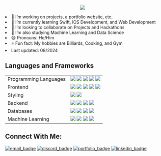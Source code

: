 <p align="center">
  <img src="https://capsule-render.vercel.app/api?type=venom&height=300&color=gradient&text=🫰🏻Hello!,%20I'm%20William👨🏻‍💻&textBg=false&reversal=false&rotate=0&fontAlignY=50&animation=fadeIn&desc=Welcome%20to%20my%20Repository!&descAlignY=70"
<!------------------------------------------------------------------------------

- 🔭 I’m working on projects, a portfolio website, etc.
- 🌱 I’m currently learning Swift, IOS Development, and Web Development
- 👯 I’m looking to collaborate on Projects and Hackathons
- 🤔 I’m also studying Machine Learning and Data Science
- 😄 Pronouns: He/Him
- ⚡ Fun fact: My hobbies are Billiards, Cooking, and Gym
- Last updated: 08/2024

## Languages and Frameworks
<table>
  <tr>
    <td>Programming Languages</td>
    <td>
      <img src="https://img.shields.io/badge/C++-%2300599C.svg?style=flat-square&logo=c%2B%2B&logoColor=white"/>
      <img src="https://img.shields.io/badge/Java-%23ED8B00.svg?style=flat-square&logo=openjdk&logoColor=white"/>
      <img src="https://img.shields.io/badge/Python-3670A0?style=flat-square&logo=python&logoColor=ffdd54"/>
      <img src="https://img.shields.io/badge/JavaScript-%23323330.svg?style=flat-square&logo=javascript&logoColor=%23F7DF1E"/>
      <!--- <img src="https://img.shields.io/badge/Dart-0175C2.svg?style=flat-square&logo=dart&logoColor=white"/> -->
      <img src="https://img.shields.io/badge/typescript-%23007ACC.svg?style=flat-square&logo=typescript&logoColor=white"/>
    </td>
  </tr>
  <tr>
    <td>Frontend</td>
    <td>
      <img src="https://img.shields.io/badge/React-%2320232a.svg?style=flat-square&logo=react&logoColor=%2361DAFB"/>
      <img src="https://img.shields.io/badge/Vite-%23646CFF.svg?style=flat-square&logo=vite&logoColor=white"/>
      <img src="https://img.shields.io/badge/Next.js-000000?style=flat-square&logo=next.js&logoColor=white"/>
      <img src="https://img.shields.io/badge/svelte-%23663399.svg?style=flat-square&logo=svelte&logoColor=white"/>
      <img src="https://img.shields.io/badge/HTML5-%23E34F26.svg?style=flat-square&logo=html5&logoColor=white"/>
    </td>
  </tr>
  <tr>
    <td>Styling</td>
    <td>
      <img src="https://img.shields.io/badge/Tailwind-38B2AC.svg?style=flat-square&logo=tailwind-css&logoColor=white"/>
      <img src="https://img.shields.io/badge/CSS3-%231572B6.svg?style=flat-square&logo=css3&logoColor=white"/>
    </td>
  </tr>
  <tr>
    <td>Backend</td>
    <td>
      <img src="https://img.shields.io/badge/express.js-%23404d59.svg?style=flat-square&logo=express&logoColor=%2361DAFB">
      <img src="https://img.shields.io/badge/Flask-%23000000.svg?style=flat-square&logo=flask&logoColor=white"/>
      <img src="https://img.shields.io/badge/FastAPI-009688?style=flat-square&logo=fastapi&logoColor=white"/>
       <img src="https://img.shields.io/badge/nodeJS-009688?style=flat-square&logo=nodeJS&logoColor=white"/>
    </td>
  </tr>
  <tr>
    <td>Databases</td>
    <td>
      <img src="https://img.shields.io/badge/Firebase-%23039BE5.svg?style=flat-square&logo=firebase"/>
      <img src="https://img.shields.io/badge/MySQL-%23336791.svg?style=flat-square&logo=mysql&logoColor=white"/>
      <img src="https://img.shields.io/badge/AzureDataStudio-34A167?style=flat-square&logo=microsoftsql&logoColor=white"/>
      <img src="https://img.shields.io/badge/PostgreSQL-%23336791.svg?style=flat-square&logo=postgresql&logoColor=white"/>
    </td>
  </tr>
  <tr>
    <td>Machine Learning</td>
    <td>
<!--       <img src="https://img.shields.io/badge/Keras-D00000.svg?style=flat-square&logo=keras&logoColor=white"/>
      <img src="https://img.shields.io/badge/Seaborn-4C4C4C?style=flat-square&logo=seaborn&logoColor=white"/>
      <img src="https://img.shields.io/badge/Scikit%20Learn-F7931E.svg?style=flat-square&logo=scikit-learn&logoColor=white"/>
      <img src="https://img.shields.io/badge/D3.js-F9A03C.svg?style=flat-square&logo=d3dotjs&logoColor=white"/>
      <img src="https://img.shields.io/badge/OpenCV-%235C3EE8.svg?style=flat-square&logo=opencv&logoColor=white"/> -->
      <img src="https://img.shields.io/badge/TensorFlow-%23FF6F00.svg?style=flat-square&logo=tensorflow&logoColor=white"/>
      <img src="https://img.shields.io/badge/Pandas-150458?style=flat-square&logo=pandas&logoColor=white"/>
      <img src="https://img.shields.io/badge/Numpy-013243?style=flat-square&logo=numpy&logoColor=white"/>
      <img src="https://img.shields.io/badge/Matplotlib-013220?style=flat-square&logo=matplotlib&logoColor=white"/>
     </td>
  </tr>
</table>

## Connect With Me:

[![email_badge]](mailto:wng003@citymail.cuny.edu)
[![discord_badge]](https:)
[![portfolio_badge]](https://william-ng-portfolio.vercel.app/)
[![linkedin_badge]](https://linkedin.com/in/william-ng-nyc)

<!-- Badges -->
[email_badge]: https://img.shields.io/badge/Email-D14836?style=flat-square&logo=gmail&logoColor=white
[discord_badge]: https://img.shields.io/badge/Discord-7289DA?style=flat-square&logo=discord&logoColor=white
[portfolio_badge]: https://img.shields.io/badge/Portfolio%20Website-%230077B5.svg?style=flat-square&logo=buffer&logoColor=white
[linkedin_badge]: https://img.shields.io/badge/LinkedIn-%230077B5.svg?style=flat-square&logo=linkedin&logoColor=white
</p>

